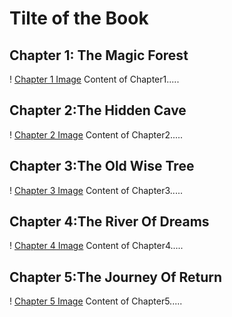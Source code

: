 # Tilte of the Book
## Chapter 1:  The Magic Forest
! [Chapter 1 Image](LOCAL_PATH_TO_IMAGE)
Content of Chapter1.....
## Chapter 2:The Hidden Cave
! [Chapter 2 Image](LOCAL_PATH_TO_IMAGE)
Content of Chapter2.....
## Chapter 3:The Old Wise Tree
! [Chapter 3 Image](LOCAL_PATH_TO_IMAGE)
Content of Chapter3.....
## Chapter 4:The River Of Dreams
! [Chapter 4 Image](LOCAL_PATH_TO_IMAGE)
Content of Chapter4.....
## Chapter 5:The Journey Of Return
! [Chapter 5 Image](LOCAL_PATH_TO_IMAGE)
Content of Chapter5.....
